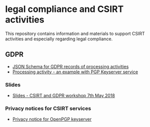 # legal compliance and CSIRT activities

This repository contains information and materials to support CSIRT activities and especially regarding legal compliance.

## GDPR

- [JSON Schema for GDPR records of processing activities](https://github.com/CIRCL/compliance/blob/master/gdpr/json-schema/processing-activities-records-schema.json)
- [Processing activity - an example with PGP Keyserver service](https://github.com/CIRCL/compliance/blob/master/gdpr/json-schema/processing-activities-records-example.json)

### Slides

- [Slides - CSIRT and GDPR workshop 7th May 2018](gdpr/workshop-materials/)

### Privacy notices for CSIRT services

- [Privacy notice for OpenPGP keyserver](gdpr/notice-template/privacy_notice_openpgpkeyserver.md)
